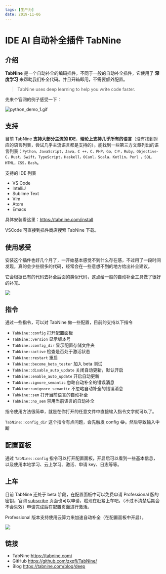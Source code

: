 ```yaml
---
tags: [生产力]
date: 2019-11-06
---
```


# IDE AI 自动补全插件 TabNine

## 介绍

**TabNine** 是一个自动补全的编码插件，不同于一般的自动补全插件，它使用了 **深度学习** 来帮助我们补全代码。并且开箱即用，不需要额外配置。

> TabNine uses deep learning to help you write code faster.

先来个官网的例子感受一下：

![python_demo_1.gif](https://stg.heyfe.org/images/blog-2019-tab-nine-0.gif)

## 支持

目前 TabNine **支持大部分主流的 IDE**，**理论上支持几乎所有的语言**（没有找到对应的语言列表，尝试几乎主流语言都是支持的）。能找到一些第三方文章列出的语言列表：`Python，JavaScript，Java，C ++，C，PHP，Go，C＃，Ruby，Objective-C，Rust，Swift，TypeScript，Haskell，OCaml，Scala，Kotlin，Perl ，SQL，HTML，CSS，Bash`。

支持的 IDE 列表

-   VS Code
-   IntelliJ
-   Sublime Text
-   Vim
-   Atom
-   Emacs

具体安装看这里：https://tabnine.com/install

VSCode 可直接到插件商店搜索 TabNine 下载。

## 使用感受

安装这个插件也好几个月了，一开始基本感觉不到什么存在感，不过用了一段时间发现，真的会少些很多的代码，经常会在一些意想不到的地方给出补全建议。

它会根据已有的代码去补全后面的类似代码，这点给一般的自动补全工具做了很好的补充。

![](https://stg.heyfe.org/images/blog-2019-tab-nine-1.gif)

## 指令

通过一些指令，可以对 TabNine 做一些配置，目前的支持以下指令

-   `TabNine::config` 打开配置面板
-   `TabNine::version` 显示版本号
-   `TabNine::config_dir` 显示配置存储文件夹
-   `TabNine::active` 检查是否处于激活状态
-   `TabNine::restart` 重启
-   `TabNine::become_beta_tester` 加入 beta 测试
-   `TabNine::disable_auto_update` 关闭自动更新，默认开启
-   `TabNine::enable_auto_update` 开启自动更新
-   `TabNine::ignore_semantic` 忽略自动补全的错误消息
-   `TabNine::unignore_semantic` 不忽略自动补全的错误消息
-   `TabNine::sem` 打开当前语言的自动补全
-   `TabNine::no_sem` 禁用当前语言的自动补全

指令使用方法很简单，就是在你打开的任意文件中直接输入指令文字就可以了。

`TabNine::config_dir` 这个指令有点问题，会先触发 config 😂。然后导致输入中断

## 配置面板

通过 `TabNine::config` 指令可以打开配置面板，开启后可以看到一些基本信息，以及使用本地学习、云上学习、激活、申请 key、日志等等。

## 上车

目前 TabNine 还处于 beta 阶段，在配置面板中可以免费申请 Professional 版的密钥，官网 [subscribe](https://tabnine.com/subscribe) 页面也可以申请，趁现在赶紧上车吧。（不过不清楚后期会不会失效）申请完成后在配置页面进行激活。

Professional 版本支持使用云算力来加速自动补全（在配置面板中开启）。

![](https://stg.heyfe.org/images/blog-2019-tab-nine-2.png)

## 链接

-   TabNine https://tabnine.com/
-   GitHub https://github.com/zxqfl/TabNine/
-   Blog https://tabnine.com/blog/deep
